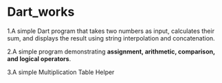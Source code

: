 # Dart_works
1.A simple Dart program that takes two numbers as input, calculates their sum, and displays the result using string interpolation and concatenation.

2.A simple program demonstrating **assignment, arithmetic, comparison, and logical operators**.

3.A simple Multiplication Table Helper

